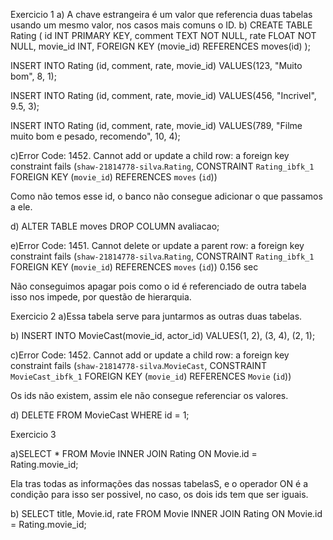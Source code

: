 Exercicio 1
a) A chave estrangeira é um valor que referencia duas tabelas usando um mesmo valor, nos casos mais comuns o ID.
b)
CREATE TABLE Rating (
		id INT PRIMARY KEY,
    comment TEXT NOT NULL,
		rate FLOAT NOT NULL,
    movie_id INT,
    FOREIGN KEY (movie_id) REFERENCES moves(id)
);

INSERT INTO Rating (id, comment, rate, movie_id)
VALUES(123, "Muito bom", 8, 1);

INSERT INTO Rating (id, comment, rate, movie_id)
VALUES(456, "Incrivel", 9.5, 3);

INSERT INTO Rating (id, comment, rate, movie_id)
VALUES(789, "Filme muito bom e pesado, recomendo", 10, 4);

c)Error Code: 1452. Cannot add or update a child row: a foreign key constraint fails (`shaw-21814778-silva`.`Rating`, CONSTRAINT `Rating_ibfk_1` FOREIGN KEY (`movie_id`) REFERENCES `moves` (`id`))

Como não temos esse id, o banco não consegue adicionar o que passamos a ele.

d)
ALTER TABLE moves
DROP COLUMN avaliacao;

e)Error Code: 1451. Cannot delete or update a parent row: a foreign key constraint fails (`shaw-21814778-silva`.`Rating`, CONSTRAINT `Rating_ibfk_1` FOREIGN KEY (`movie_id`) REFERENCES `moves` (`id`))	0.156 sec

Não conseguimos apagar pois como o id é referenciado de outra tabela isso nos impede, por questão de hierarquia.

Exercicio 2
a)Essa tabela serve para juntarmos as outras duas tabelas.

b)
INSERT INTO MovieCast(movie_id, actor_id)
VALUES(1, 2), (3, 4), (2, 1);

c)Error Code: 1452. Cannot add or update a child row: a foreign key constraint fails (`shaw-21814778-silva`.`MovieCast`, CONSTRAINT `MovieCast_ibfk_1` FOREIGN KEY (`movie_id`) REFERENCES `Movie` (`id`))

Os ids não existem, assim ele não consegue referenciar os valores.

d) 
DELETE FROM MovieCast
WHERE id = 1;

Exercicio 3

a)SELECT * FROM Movie 
INNER JOIN Rating ON Movie.id = Rating.movie_id;

Ela tras todas as informações das nossas tabelasS, e o operador ON é a condição para isso ser possivel, no caso, os dois ids tem que ser iguais.

b)
SELECT title, Movie.id, rate FROM Movie 
INNER JOIN Rating ON Movie.id = Rating.movie_id;